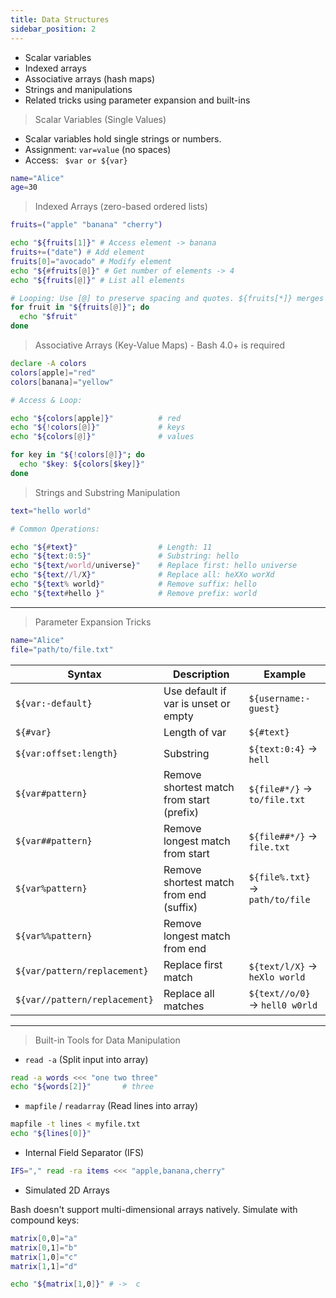 ```yaml
---
title: Data Structures
sidebar_position: 2
---
```


- Scalar variables
- Indexed arrays
- Associative arrays (hash maps)
- Strings and manipulations
- Related tricks using parameter expansion and built-ins

> Scalar Variables (Single Values)

- Scalar variables hold single strings or numbers.
- Assignment: `var=value` (no spaces)
- Access: ` $var or ${var}`

```bash
name="Alice"
age=30
```

> Indexed Arrays (zero-based ordered lists)
```bash
fruits=("apple" "banana" "cherry")

echo "${fruits[1]}" # Access element -> banana
fruits+=("date") # Add element
fruits[0]="avocado" # Modify element
echo "${#fruits[@]}" # Get number of elements -> 4
echo "${fruits[@]}" # List all elements

# Looping: Use [@] to preserve spacing and quotes. ${fruits[*]} merges all items as one word if not quoted properly
for fruit in "${fruits[@]}"; do
  echo "$fruit"
done

```

> Associative Arrays (Key-Value Maps) - Bash 4.0+ is required

```bash
declare -A colors
colors[apple]="red"
colors[banana]="yellow"

# Access & Loop:

echo "${colors[apple]}"          # red
echo "${!colors[@]}"             # keys
echo "${colors[@]}"              # values

for key in "${!colors[@]}"; do
  echo "$key: ${colors[$key]}"
done
```

> Strings and Substring Manipulation

```bash
text="hello world"

# Common Operations:

echo "${#text}"                  # Length: 11
echo "${text:0:5}"               # Substring: hello
echo "${text/world/universe}"    # Replace first: hello universe
echo "${text//l/X}"              # Replace all: heXXo worXd
echo "${text% world}"            # Remove suffix: hello
echo "${text#hello }"            # Remove prefix: world
```

---

> Parameter Expansion Tricks

```bash
name="Alice"
file="path/to/file.txt"
```

| Syntax                         | Description                                | Example                              |
|-------------------------------|--------------------------------------------|--------------------------------------|
| `${var:-default}`             | Use default if var is unset or empty       | `${username:-guest}`                |
| `${#var}`                     | Length of var                              | `${#text}`                          |
| `${var:offset:length}`        | Substring                                  | `${text:0:4}` → `hell`              |
| `${var#pattern}`              | Remove shortest match from start (prefix)  | `${file#*/}` → `to/file.txt`        |
| `${var##pattern}`             | Remove longest match from start            | `${file##*/}` → `file.txt`          |
| `${var%pattern}`              | Remove shortest match from end (suffix)    | `${file%.txt}` → `path/to/file`     |
| `${var%%pattern}`             | Remove longest match from end              |                                      |
| `${var/pattern/replacement}`  | Replace first match                        | `${text/l/X}` → `heXlo world`       |
| `${var//pattern/replacement}` | Replace all matches                        | `${text//o/0}` → `hell0 w0rld`      |

---

> Built-in Tools for Data Manipulation

- `read -a` (Split input into array)

```bash
read -a words <<< "one two three"
echo "${words[2]}"       # three
```

- `mapfile` / `readarray` (Read lines into array)

```bash
mapfile -t lines < myfile.txt
echo "${lines[0]}"
```

- Internal Field Separator (IFS)

```bash
IFS="," read -ra items <<< "apple,banana,cherry"
```

- Simulated 2D Arrays

Bash doesn't support multi-dimensional arrays natively. Simulate with compound keys:

```bash
matrix[0,0]="a"
matrix[0,1]="b"
matrix[1,0]="c"
matrix[1,1]="d"

echo "${matrix[1,0]}" # ->  c
```